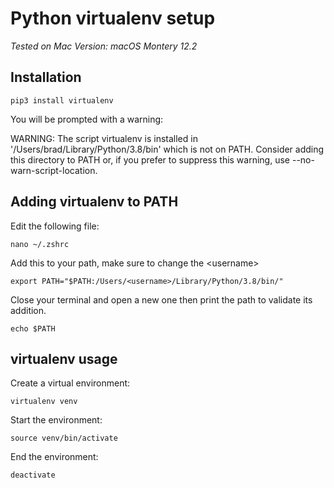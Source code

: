 # Python virtualenv setup
*Tested on Mac Version: macOS Montery 12.2*

## Installation
```shell
pip3 install virtualenv
```
You will be prompted with a warning:

WARNING: The script virtualenv is installed in '/Users/brad/Library/Python/3.8/bin' which is not on PATH.
  Consider adding this directory to PATH or, if you prefer to suppress this warning, use --no-warn-script-location.

## Adding virtualenv to PATH
Edit the following file:
```shell
nano ~/.zshrc
```

Add this to your path, make sure to change the \<username>
```text
export PATH="$PATH:/Users/<username>/Library/Python/3.8/bin/"
```

Close your terminal and open a new one then print the path to validate its addition.
```shell
echo $PATH
```

## virtualenv usage
Create a virtual environment:
```shell
virtualenv venv
```
Start the environment:
```ssh
source venv/bin/activate
```
End the environment:
```ssh
deactivate
```